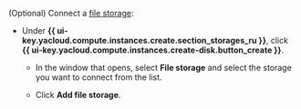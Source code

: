 (Optional) Connect a [file storage](../../../compute/concepts/filesystem.md):

* Under **{{ ui-key.yacloud.compute.instances.create.section_storages_ru }}**, click **{{ ui-key.yacloud.compute.instances.create-disk.button_create }}**.

    * In the window that opens, select **File storage** and select the storage you want to connect from the list.

    * Click **Add file storage**.